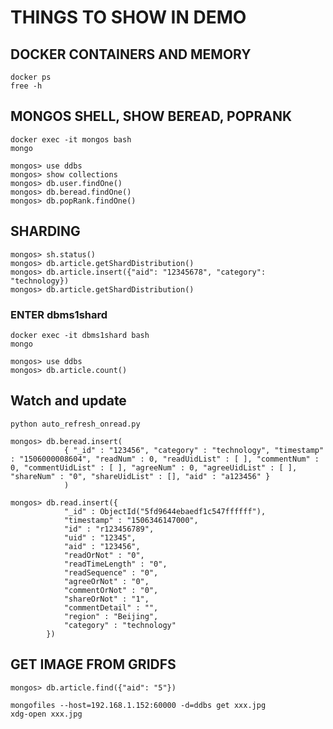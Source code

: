 # THINGS TO SHOW IN DEMO

## DOCKER CONTAINERS AND MEMORY
```
docker ps
free -h
```

## MONGOS SHELL, SHOW BEREAD, POPRANK
```
docker exec -it mongos bash
mongo
```
```
mongos> use ddbs
mongos> show collections
mongos> db.user.findOne()
mongos> db.beread.findOne()
mongos> db.popRank.findOne()
```

## SHARDING
```
mongos> sh.status()
mongos> db.article.getShardDistribution()
mongos> db.article.insert({"aid": "12345678", "category": "technology})
mongos> db.article.getShardDistribution()
```
### ENTER dbms1shard
```
docker exec -it dbms1shard bash
mongo
```
```
mongos> use ddbs
mongos> db.article.count()
```
## Watch and update
```
python auto_refresh_onread.py
```
```
mongos> db.beread.insert(
			{ "_id" : "123456", "category" : "technology", "timestamp" : "1506000008604", "readNum" : 0, "readUidList" : [ ], "commentNum" : 0, "commentUidList" : [ ], "agreeNum" : 0, "agreeUidList" : [ ], "shareNum" : "0", "shareUidList" : [], "aid" : "a123456" }
			)

mongos> db.read.insert({
			"_id" : ObjectId("5fd9644ebaedf1c547ffffff"),
			"timestamp" : "1506346147000",
			"id" : "r123456789",
			"uid" : "12345",
			"aid" : "123456",
			"readOrNot" : "0",
			"readTimeLength" : "0",
			"readSequence" : "0",
			"agreeOrNot" : "0",
			"commentOrNot" : "0",
			"shareOrNot" : "1",
			"commentDetail" : "",
			"region" : "Beijing",
			"category" : "technology"
		})
```

## GET IMAGE FROM GRIDFS
```
mongos> db.article.find({"aid": "5"})
```
```
mongofiles --host=192.168.1.152:60000 -d=ddbs get xxx.jpg
xdg-open xxx.jpg
```
